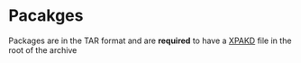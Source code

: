 # Pacakges
Packages are in the TAR format and are **required** to have a [XPAKD](XPACD.md) file in the root of the archive